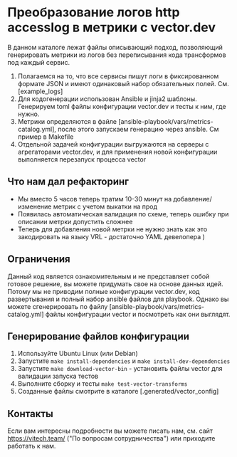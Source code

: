 # Преобразование логов http accesslog в метрики с vector.dev

В данном каталоге лежат файлы описывающий подход, позволяющий генерировать метрики из логов без переписывания кода трансформов под каждый сервис.

1. Полагаемся на то, что все сервисы пишут логи в фиксированном формате JSON и имеют одинаковый набор обязательных полей. См. [example_logs]
2. Для кодогенерации использован Ansible и jinja2 шаблоны. Генерируем toml файлы конфигурации vector.dev и тесты к ним, где нужно.
3. Метрики определяются в файле [ansible-playbook/vars/metrics-catalog.yml], после этого запускаем генерацию через ansible. См пример в Makefile
4. Отдельной задачей конфигурации выгружаются на серверы с агрегаторами vector.dev, и для применения новой конфигурации выполняется перезапуск процесса vector

## Что нам дал рефакторинг

* Мы вместо 5 часов теперь тратим 10-30 минут на добавление/изменение метрик с учетом выкатки на прод
* Появилась автоматическая валидация по схеме, теперь ошибку при описании метрки допустить сложнее
* Теперь для добавления новой метрки не нужно знать как это закодировать на языку VRL - достаточно YAML девелопера )


## Ограничения

Данный код является ознакомительным и не представляет собой готовое решение, вы можете придумать свое на основе данных идей.
Потому мы не приводим полные конфигурации vector.dev, код развертывания и полный набор ansible файлов для playbook.
Однако вы можете сгенерировать по файлу [ansible-playbook/vars/metrics-catalog.yml] файлы конфигурации vector и посмотреть как они выглядят.

## Генерирование файлов конфигурации

1. Используйте Ubuntu Linux (или Debian)
2. Запустите `make install-dependencies` и `make install-dev-dependencies`
3. Запустите `make download-vector-bin` - установить файлы vector для валидации запуска тестов
4. Выполните сборку и тесты `make test-vector-transforms`
5. Созданные файлы смотрите в каталоге [.generated/vector_config]

## Контакты

Если вам интересны подробности вы можете писать нам, см. сайт https://vitech.team/ ("По вопросам сотрудничества") или приходите работать к нам.
